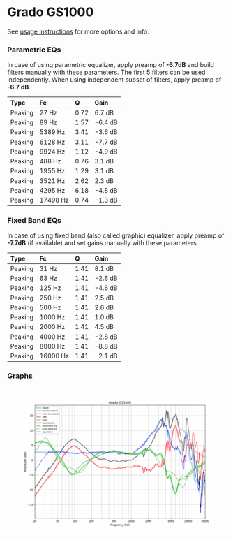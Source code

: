 # Grado GS1000
See [usage instructions](https://github.com/jaakkopasanen/AutoEq#usage) for more options and info.

### Parametric EQs
In case of using parametric equalizer, apply preamp of **-6.7dB** and build filters manually
with these parameters. The first 5 filters can be used independently.
When using independent subset of filters, apply preamp of **-6.7 dB**.

| Type    | Fc       |    Q | Gain    |
|:--------|:---------|:-----|:--------|
| Peaking | 27 Hz    | 0.72 | 6.7 dB  |
| Peaking | 89 Hz    | 1.57 | -6.4 dB |
| Peaking | 5389 Hz  | 3.41 | -3.6 dB |
| Peaking | 6128 Hz  | 3.11 | -7.7 dB |
| Peaking | 9924 Hz  | 1.12 | -4.9 dB |
| Peaking | 488 Hz   | 0.76 | 3.1 dB  |
| Peaking | 1955 Hz  | 1.29 | 3.1 dB  |
| Peaking | 3521 Hz  | 2.62 | 2.3 dB  |
| Peaking | 4295 Hz  | 6.18 | -4.8 dB |
| Peaking | 17498 Hz | 0.74 | -1.3 dB |

### Fixed Band EQs
In case of using fixed band (also called graphic) equalizer, apply preamp of **-7.7dB**
(if available) and set gains manually with these parameters.

| Type    | Fc       |    Q | Gain    |
|:--------|:---------|:-----|:--------|
| Peaking | 31 Hz    | 1.41 | 8.1 dB  |
| Peaking | 63 Hz    | 1.41 | -2.6 dB |
| Peaking | 125 Hz   | 1.41 | -4.6 dB |
| Peaking | 250 Hz   | 1.41 | 2.5 dB  |
| Peaking | 500 Hz   | 1.41 | 2.6 dB  |
| Peaking | 1000 Hz  | 1.41 | 1.0 dB  |
| Peaking | 2000 Hz  | 1.41 | 4.5 dB  |
| Peaking | 4000 Hz  | 1.41 | -2.8 dB |
| Peaking | 8000 Hz  | 1.41 | -8.8 dB |
| Peaking | 16000 Hz | 1.41 | -2.1 dB |

### Graphs
![](./Grado%20GS1000.png)